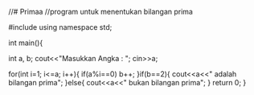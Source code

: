 //# Primaa
//program untuk menentukan bilangan prima

#include <iostream>
using namespace std;

int main(){

int a, b;
cout<<"Masukkan Angka : ";
cin>>a;

for(int i=1; i<=a; i++){
	if(a%i==0)
	b++;
}if(b==2){
	cout<<a<<" adalah bilangan prima";
}else{
	cout<<a<<" bukan bilangan prima";
}
return 0;
 }
